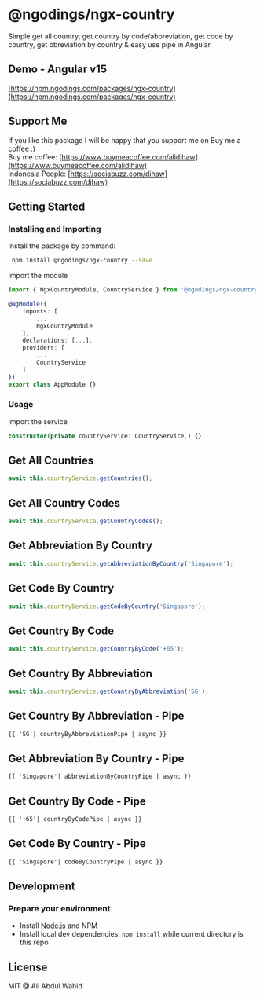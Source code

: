 # @ngodings/ngx-country

Simple get all country, get country by code/abbreviation, get code by country, get bbreviation by country & easy use pipe in Angular

## Demo - Angular v15

[https://npm.ngodings.com/packages/ngx-country](https://npm.ngodings.com/packages/ngx-country)

## Support Me

If you like this package I will be happy that you support me on Buy me a coffee :) <br />
Buy me coffee: [https://www.buymeacoffee.com/alidihaw](https://www.buymeacoffee.com/alidihaw)<br />
Indonesia People: [https://sociabuzz.com/dihaw](https://sociabuzz.com/dihaw)

## Getting Started

### Installing and Importing

Install the package by command:

```sh
 npm install @ngodings/ngx-country --save
```

Import the module

```ts
import { NgxCountryModule, CountryService } from "@ngodings/ngx-country";

@NgModule({
    imports: [
        ...
        NgxCountryModule
    ],
    declarations: [...],
    providers: [
        ...
        CountryService
    ]
})
export class AppModule {}
```

### Usage 

Import the service

```ts
constructor(private countryService: CountryService,) {}
```

## Get All Countries

```ts
await this.countryService.getCountries();
```

## Get All Country Codes

```ts
await this.countryService.getCountryCodes();
```

## Get Abbreviation By Country

```ts
await this.countryService.getAbbreviationByCountry('Singapore');
```

## Get Code By Country

```ts
await this.countryService.getCodeByCountry('Singapore');
```

## Get Country By Code

```ts
await this.countryService.getCountryByCode('+65');
```

## Get Country By Abbreviation

```ts
await this.countryService.getCountryByAbbreviation('SG');
```

## Get Country By Abbreviation - Pipe

```html
{{ 'SG'| countryByAbbreviationPipe | async }}
```

## Get Abbreviation By Country - Pipe

```html
{{ 'Singapore'| abbreviationByCountryPipe | async }}
```

## Get Country By Code - Pipe

```html
{{ '+65'| countryByCodePipe | async }}
```

## Get Code By Country - Pipe

```html
{{ 'Singapore'| codeByCountryPipe | async }}
```

## Development

### Prepare your environment
* Install [Node.js](http://nodejs.org/) and NPM
* Install local dev dependencies: `npm install` while current directory is this repo

## License

MIT @ Ali Abdul Wahid